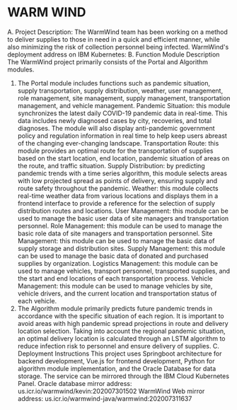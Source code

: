 # WARM WIND

A. Project Description:
The WarmWind team has been working on a method to deliver supplies to those in need in a quick and efficient manner, while also minimizing the risk of collection personnel being infected. WarmWind's deployment address on IBM Kubernetes:
B. Function Module Description
The WarmWind project primarily consists of the Portal and Algorithm modules.
1. The Portal module includes functions such as pandemic situation, supply transportation, supply distribution, weather, user management, role management, site management, supply management, transportation management, and vehicle management.
Pandemic Situation: this module synchronizes the latest daily COVID-19 pandemic data in real-time. This data includes newly diagnosed cases by city, recoveries, and total diagnoses. The module will also display anti-pandemic government policy and regulation information in real time to help keep users abreast of the changing ever-changing landscape.
Transportation Route: this module provides an optimal route for the transportation of supplies based on the start location, end location, pandemic situation of areas on the route, and traffic situation. 
Supply Distribution: by predicting pandemic trends with a time series algorithm, this module selects areas with low projected spread as points of delivery, ensuring supply and route safety throughout the pandemic.
Weather: this module collects real-time weather data from various locations and displays them in a frontend interface to provide a reference for the selection of supply distribution routes and locations.
User Management: this module can be used to manage the basic user data of site managers and transportation personnel.
Role Management: this module can be used to manage the basic role data of site managers and transportation personnel.
Site Management: this module can be used to manage the basic data of supply storage and distribution sites.
Supply Management: this module can be used to manage the basic data of donated and purchased supplies by organization.
Logistics Management: this module can be used to manage vehicles, transport personnel, transported supplies, and the start and end locations of each transportation process.
Vehicle Management: this module can be used to manage vehicles by site, vehicle drivers, and the current location and transportation status of each vehicle.
2. The Algorithm module primarily predicts future pandemic trends in accordance with the specific situation of each region. It is important to avoid areas with high pandemic spread projections in route and delivery location selection. Taking into account the regional pandemic situation, an optimal delivery location is calculated through an LSTM algorithm to reduce infection risk to personnel and ensure delivery of supplies.
C. Deployment Instructions
This project uses Springboot architecture for backend development, Vue.js for frontend development, Python for algorithm module implementation, and the Oracle Database for data storage. The service can be mirrored through the IBM Cloud Kubernetes Panel.
Oracle database mirror address: us.icr.io/warmwind/kevin:202007301502
WarmWind Web mirror address: us.icr.io/warmwind-java/warmwind:202007311637